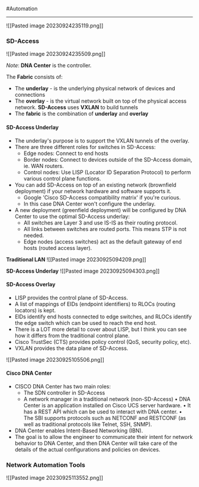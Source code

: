 
#Automation 
***

![[Pasted image 20230924235119.png]]


### SD-Access

![[Pasted image 20230924235509.png]]

*Note*: **DNA Center** is the controller.


The **Fabric** consists of:

- The **underlay** - is the underlying physical network of devices and connections
- The **overlay** - is the virtual network built on top of the physical access network. **SD-Access** uses **VXLAN** to build tunnels
- The **fabric** is the combination of **underlay** and **overlay**


#### SD-Access Underlay

- The underlay's purpose is to support the VXLAN tunnels of the overlay.
- There are three different roles for switches in SD-Access:
	- Edge nodes: Connect to end hosts
	- Border nodes: Connect to devices outside of the SD-Access domain, ie. WAN routers.
	- Control nodes: Use LISP (Locator ID Separation Protocol) to perform various control plane functions.
- You can add SD-Access on top of an existing network (brownfield deployment) if your network hardware and software supports it.
	- Google 'Cisco SD-Access compatibility matrix' if you're curious.
	- In this case DNA Center won't configure the underlay.
- A new deployment (greenfield deployment) will be configured by DNA Center to use the optimal SD-Access underlay:
	- All switches are Layer 3 and use IS-IS as their routing protocol.
	- All links between switches are routed ports. This means STP is not needed.
	- Edge nodes (access switches) act as the default gateway of end hosts (routed access layer).

**Traditional LAN**
![[Pasted image 20230925094209.png]]


**SD-Access Underlay**
![[Pasted image 20230925094303.png]]



#### SD-Access Overlay

- LISP provides the control plane of SD-Access.
- A list of mappings of EIDs (endpoint identifiers) to RLOCs (routing locators) is kept.
- ElDs identify end hosts connected to edge switches, and RLOCs identify the edge switch which can be used to reach the end host.
- There is a LOT more detail to cover about LISP, but I think you can see how it differs from the traditional control plane.
- Cisco TrustSec (CTS) provides policy control (QoS, security policy, etc).
- VXLAN provides the data plane of SD-Access.

![[Pasted image 20230925105506.png]]

#### Cisco DNA Center

- CISCO DNA Center has two main roles:
	- The SDN controller in SD-Access
	- A network manager in a traditional network (non-SD-Access)
• DNA Center is an application installed on Cisco UCS server hardware.
• It has a REST API which can be used to interact with DNA center.
• The SBI supports protocols such as NETCONF and RESTCONF (as
well as traditional protocols like Telnet, SSH, SNMP).
- DNA Center enables Intent-Based Networking (IBN).
- The goal is to allow the engineer to communicate their intent for
network behavior to DNA Center, and then DNA Center will take care
of the details of the actual configurations and policies on devices.



### Network Automation Tools

![[Pasted image 20230925113552.png]]